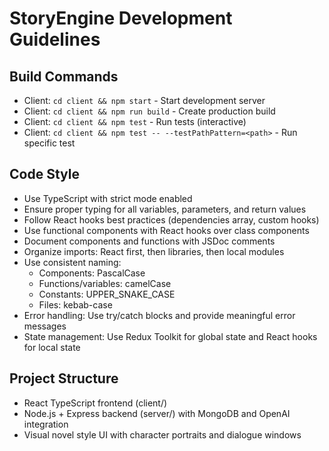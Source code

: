 # StoryEngine Development Guidelines

## Build Commands
- Client: `cd client && npm start` - Start development server
- Client: `cd client && npm run build` - Create production build
- Client: `cd client && npm test` - Run tests (interactive)
- Client: `cd client && npm test -- --testPathPattern=<path>` - Run specific test

## Code Style
- Use TypeScript with strict mode enabled
- Ensure proper typing for all variables, parameters, and return values
- Follow React hooks best practices (dependencies array, custom hooks)
- Use functional components with React hooks over class components
- Document components and functions with JSDoc comments
- Organize imports: React first, then libraries, then local modules
- Use consistent naming:
  - Components: PascalCase
  - Functions/variables: camelCase
  - Constants: UPPER_SNAKE_CASE
  - Files: kebab-case
- Error handling: Use try/catch blocks and provide meaningful error messages
- State management: Use Redux Toolkit for global state and React hooks for local state

## Project Structure
- React TypeScript frontend (client/)
- Node.js + Express backend (server/) with MongoDB and OpenAI integration
- Visual novel style UI with character portraits and dialogue windows